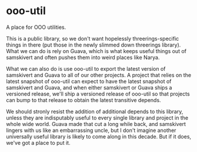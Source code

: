 ooo-util
========

A place for OOO utilities.

This is a public library, so we don't want hopelessly threerings-specific
things in there (put those in the newly slimmed down threerings library). What
we can do is rely on Guava, which is what keeps useful things out of samskivert
and often pushes them into weird places like Narya.

What we can also do is use ooo-util to export the latest version of samskivert
and Guava to all of our other projects. A project that relies on the latest
snapshot of ooo-util can expect to have the latest snapshot of samskivert and
Guava, and when either samskivert or Guava ships a versioned release, we'll
ship a versioned release of ooo-util so that projects can bump to that release
to obtain the latest transitive depends.

We should stronly resist the addition of additional depends to this library,
unless they are indisputably useful to every single library and project in the
whole wide world. Guava made that cut a long while back, and samskivert lingers
with us like an embarrassing uncle, but I don't imagine another universally
useful library is likely to come along in this decade. But if it does, we've
got a place to put it.
